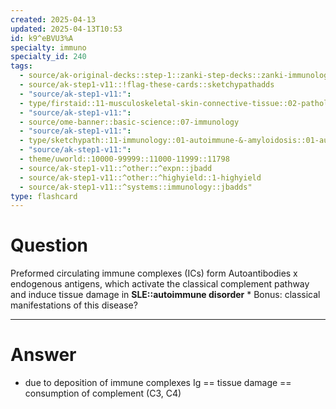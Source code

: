 ```yaml
---
created: 2025-04-13
updated: 2025-04-13T10:53
id: k9^eBVU3%A
specialty: immuno
specialty_id: 240
tags:
  - source/ak-original-decks::step-1::zanki-step-decks::zanki-immunology-+-general-pathology::immunology
  - source/ak-step1-v11::!flag-these-cards::sketchypathadds
  - "source/ak-step1-v11:": 
  - type/firstaid::11-musculoskeletal-skin-connective-tissue::02-pathology::23-systemic-lupus-erythematosus
  - "source/ak-step1-v11:": 
  - source/ome-banner::basic-science::07-immunology
  - "source/ak-step1-v11:": 
  - type/sketchypath::11-immunology::01-autoimmune-&-amyloidosis::01-autoimmune-disease:-overview-&-systemic-lupus-erythematosus-(sle)
  - "source/ak-step1-v11:": 
  - theme/uworld::10000-99999::11000-11999::11798
  - source/ak-step1-v11::^other::^expn::jbadd
  - source/ak-step1-v11::^other::^highyield::1-highyield
  - source/ak-step1-v11::^systems::immunology::jbadds"
type: flashcard
---
```


# Question
Preformed circulating immune complexes (ICs) form Autoantibodies x endogenous antigens, which activate the classical complement pathway and induce tissue damage in **SLE::autoimmune disorder**   * Bonus: classical manifestations of this disease?

---

# Answer
* due to deposition of immune complexes Ig == tissue damage == consumption of complement (C3, C4)